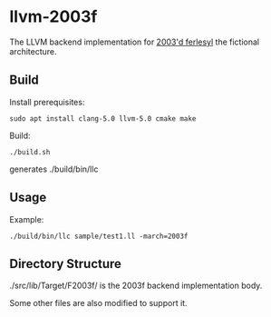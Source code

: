 # llvm-2003f

The LLVM backend implementation for [2003'd ferlesyl](http://jurliyuuri.com/OS/) the fictional architecture.

## Build

Install prerequisites:
```
sudo apt install clang-5.0 llvm-5.0 cmake make
```

Build:
```
./build.sh
```
generates ./build/bin/llc

## Usage

Example:
```
./build/bin/llc sample/test1.ll -march=2003f
```

## Directory Structure

./src/lib/Target/F2003f/ is the 2003f backend implementation body.

Some other files are also modified to support it.
